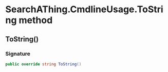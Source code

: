 # SearchAThing.CmdlineUsage.ToString method
## ToString()
### Signature
```csharp
public override string ToString()
```
